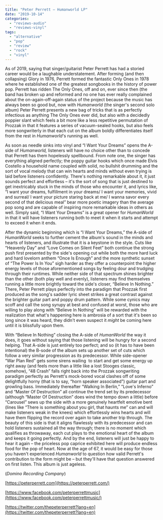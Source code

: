 ```yaml
---
title: "Peter Perrett – Humanworld LP"
date: "2019-10-14"
categories: 
  - "reviews-audio"
  - "reviews-vinyl"
tags: 
  - "alternative"
  - "pop"
  - "review"
  - "rock"
  - "vinyl"
---
```


As of 2019, saying that singer/guitarist Peter Perrett has had a storied career would be a laughable understatement. After forming (and then collapsing) Glory in 1976, Perrett formed the fantastic Only Ones in 1978 where he established one of the greatest songbooks in the history of power pop. Perrett has ridden The Only Ones, off and on, ever since then (the band has broken up and reformed and no one has ever really complained about the on-again-off-again status of the project because the music has always been so good but, now with _Humanworld_ (the singer's second solo album) Peter Perrett presents a new bag of tricks that is as perfectly infectious as anything The Only Ones ever did, but also with a decidedly poppier slant which feels a bit more like a less repetitive permutation of Prozzak in that it features a series of vacuum-sealed hooks, but also feels more songwriterly in that each cut on the album boldly differentiates itself from the rest in _Humanworld_'s running as well.

As soon as needle sinks into vinyl and “I Want Your Dreams” opens the A-side of _Humanworld,_ listeners will have no choice other than to concede that Perrett has them hopelessly spellbound. From note one, the singer has everything aligned perfectly; the poppy guitar hooks which once made Elvis Costello a household name coupled with solid, no bullshit drumming and the sort of vocal melody that can win hearts and minds without even trying is laid before listeners confidently. There's nothing remarkable about it, it just sounds perfect and effortless – it's the sort of song that is just destined to get inextricably stuck in the minds of those who encounter it, and lyrics like, “I want your dreams, fulfillment in your dreams/ I want your memories, vivid and surreal/ I want your picture staring back at me/ I wanna savor every second of that delicious meal” bear more poetic imagery than the average pop song and are capable of inspiring more remarkable ideas in others as well. Simply said, “I Want Your Dreams” is a great opener for _HumanWorld_ in that it will have listeners running both to meet it when it starts and attempt to exceed it when it ends.

After the dynamic beginning which is “I Want Your Dreams,” the A-side of _HumanWorld_ seeks to further cement the album's sound in the minds and hearts of listeners, and illustrate that it is a keystone in the style. Cuts like “Heavenly Day” and “Love Comes on Silent Feet” both continue the strong push first presented by the side's opening cut while both the more hard luck and hard lovelorn anthem “Once Is Enough” and the more synthetic sunset of “The Power Is In You” sigh harder as they offer a counterpoint the higher energy levels of those aforementioned songs by feeling dour and trudging through their runtimes. While neither side of that spectrum shines brighter than the other (both play well and evenly), listeners may find themselves running a little more brightly toward the side's closer, “Believe In Nothing.” There, Peter Perrett plays perfectly into the paradigm that Prozzak first produced as the song's sadder lyric sheet strikes a great contrast against the brighter guitar part and poppy drum pattern. While some cynics may scoff and call the song syrupy at best and confused at worst, those who are willing to play along with “Believe In Nothing” will be rewarded with the realization that what's happening here is ambrosia of a sort that it's been so long since it was heard, they didn't even suspect it _might_ be coming here until it is blissfully upon them.

With “Believe In Nothing” closing the A-side of _HumanWorld_ the way it does, it goes without saying that those listening will be hungry for a second helping. That A-side is just entirely too perfect; and so (it has to have been intentional) the B-sode of the album sets up another set of cuts which follow a very similar progression as its predecessor. While side-opener “War Plan Red” gets some sirens wailing  to start and get some energy up right away (and feels more than a little like a lost Stooges classic, somehow), “48 Crash” falls right back into the Prozzak songwriting paradigm perfectly as Perrett's mock-bored vocal clashes off of some delightfully horny (that is to say, “horn speaker associated”) guitar part and growling bass. Immediately thereafter “Walking In Berlin,” “Love's Inferno” and “Master Of Destruction” all continue the trend set by its predecessor (although “Master Of Destruction” does wind the tempo down a little) before “Carousel” sews up the side with a more genuinely heartfelt emotive bent (lines like “There is something about you girl, that haunts me” can and will make listeners weak in the knees) which effortlessly wins hearts and will have them flipping the record over again to take another trip through. The beauty of this side is that it aligns flawlessly with its predecessor and can hold listeners sustained all the way through; there is no moment which qualifies as throwaway, each cut plays to the emotional heart of the album and keeps it going perfectly. And by the end, listeners will just be happy to hear it again – the priceless pop caprice exhibited here will produce endless food for the pop of heart. Now at the age of 67, it would be easy for those you haven't experienced _Humanworld_ to question how valid Perrett's contribution to the form might be – but they'll have that question answered on first listen. This album is just ageless. 

(_Domino Recording Company_)

[https://peterperrett.com](https://peterperrett.com/)

[https://www.facebook.com/peterperrettmusic](https://www.facebook.com/peterperrettmusic/)

[https://twitter.com/thepeterperrett?lang=en](https://twitter.com/thepeterperrett?lang=en)
